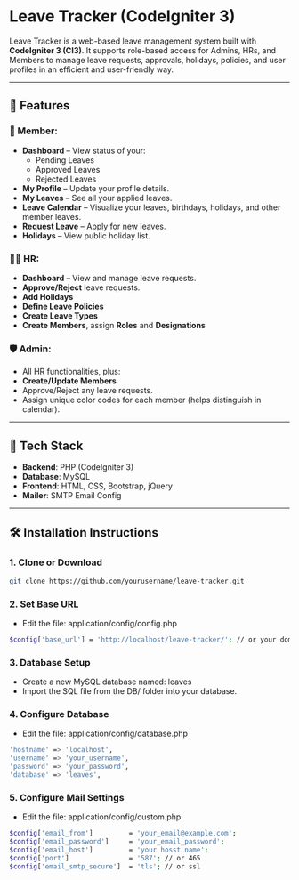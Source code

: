 # Leave Tracker (CodeIgniter 3)

Leave Tracker is a web-based leave management system built with **CodeIgniter 3 (CI3)**. It supports role-based access for Admins, HRs, and Members to manage leave requests, approvals, holidays, policies, and user profiles in an efficient and user-friendly way.



---

## 🚀 Features

### 👤 Member:
- **Dashboard** – View status of your:
  - Pending Leaves
  - Approved Leaves
  - Rejected Leaves
- **My Profile** – Update your profile details.
- **My Leaves** – See all your applied leaves.
- **Leave Calendar** – Visualize your leaves, birthdays, holidays, and other member leaves.
- **Request Leave** – Apply for new leaves.
- **Holidays** – View public holiday list.

### 🧑‍💼 HR:
- **Dashboard** – View and manage leave requests.
- **Approve/Reject** leave requests.
- **Add Holidays**
- **Define Leave Policies**
- **Create Leave Types**
- **Create Members**, assign **Roles** and **Designations**

### 🛡️ Admin:
- All HR functionalities, plus:
- **Create/Update Members**
- Approve/Reject any leave requests.
- Assign unique color codes for each member (helps distinguish in calendar).

---

## 🧰 Tech Stack

- **Backend**: PHP (CodeIgniter 3)
- **Database**: MySQL
- **Frontend**: HTML, CSS, Bootstrap, jQuery
- **Mailer**: SMTP Email Config

---

## 🛠️ Installation Instructions

### 1. Clone or Download

```bash
git clone https://github.com/yourusername/leave-tracker.git
```

### 2. Set Base URL 

- Edit the file: application/config/config.php
```bash
$config['base_url'] = 'http://localhost/leave-tracker/'; // or your domain URL
```
### 3. Database Setup

- Create a new MySQL database named: leaves
- Import the SQL file from the DB/ folder into your database.

### 4. Configure Database

- Edit the file: application/config/database.php
```bash
'hostname' => 'localhost',
'username' => 'your_username',
'password' => 'your_password',
'database' => 'leaves',
```

### 5. Configure Mail Settings

- Edit the file: application/config/custom.php
```bash
$config['email_from']         = 'your_email@example.com';
$config['email_password']     = 'your_email_password';
$config['email_host']         = 'your hosst name';
$config['port']               = '587'; // or 465
$config['email_smtp_secure']  = 'tls'; // or ssl
```
